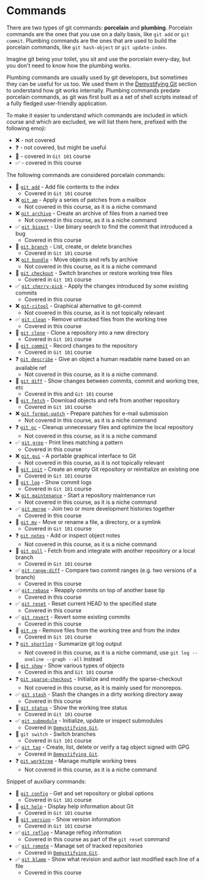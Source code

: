 # Commands

There are two types of git commands: **porcelain** and **plumbing**. Porcelain commands are the ones that you use on a
daily basis, like `git add` or `git commit`. Plumbing commands are the ones that are used to build the porcelain
commands, like `git hash-object` or `git update-index`.

Imagine git being your toilet, you sit and use the porcelain every-day, but you don't need to know how the plumbing
works.

Plumbing commands are usually used by git developers, but sometimes they can be useful for us too. We used them in
the [Demystifying Git](../00-theory/README.md) section to understand how git works internally. Plumbing commands predate
porcelain commands, as git was first built as a set of shell scripts instead of a fully fledged user-friendly
application.

To make it easier to understand which commands are included in which course and which are excluded, we will list them
here, prefixed with the following emoji:

* :x: - not covered
* :question: - not covered, but might be useful
* :school_satchel: - covered in `Git 101` course
* :white_check_mark: - covered in this course

The following commands are considered porcelain commands:

* :school_satchel: [`git add`](https://git-scm.com/docs/git-add) - Add file contents to the index
    * Covered in `Git 101` course
* :x: [`git am`](https://git-scm.com/docs/git-am) - Apply a series of patches from a mailbox
    * Not covered in this course, as it is a niche command
* :x: [`git archive`](https://git-scm.com/docs/git-archive) - Create an archive of files from a named tree
    * Not covered in this course, as it is a niche command
* :white_check_mark: [`git bisect`]() - Use binary search to find the commit that introduced a bug
    * Covered in this course
* :school_satchel: [`git branch`](https://git-scm.com/docs/git-branch) - List, create, or delete branches
    * Covered in `Git 101` course
* :x: [`git bundle`](https://git-scm.com/docs/git-bundle) - Move objects and refs by archive
    * Not covered in this course, as it is a niche command
* :school_satchel: [`git checkout`](https://git-scm.com/docs/git-checkout) - Switch branches or restore working tree files
    * Covered in `Git 101` course
* :white_check_mark: [`git cherry-pick`]() - Apply the changes introduced by some existing commits
    * Covered in this course
* :x: [`git-citool`](https://git-scm.com/docs/git-citool) - Graphical alternative to git-commit
    * Not covered in this course, as it is not topically relevant
* :white_check_mark: [`git clean`]() - Remove untracked files from the working tree
    * Covered in this course
* :school_satchel: [`git clone`](https://git-scm.com/docs/git-clone) - Clone a repository into a new directory
    * Covered in `Git 101` course
* :school_satchel: [`git commit`](https://git-scm.com/docs/git-commit) - Record changes to the repository
    * Covered in `Git 101` course
* :question: [`git describe`](https://git-scm.com/docs/git-describe) - Give an object a human readable name based on an available
  ref
    * Not covered in this course, as it is a niche command.
* :school_satchel: [`git diff`](https://git-scm.com/docs/git-diff) - Show changes between commits, commit and working tree, etc
    * Covered in this and `Git 101` course
* :school_satchel: [`git fetch`](https://git-scm.com/docs/git-fetch) - Download objects and refs from another repository
    * Covered in `Git 101` course
* :x: [`git format-patch`](https://git-scm.com/docs/git-format-patch) - Prepare patches for e-mail submission
    * Not covered in this course, as it is a niche command
* :question: [`git gc`](https://git-scm.com/docs/git-gc) - Cleanup unnecessary files and optimize the local repository
    * Not covered in this course, as it is a niche command
* :white_check_mark: [`git grep`]() - Print lines matching a pattern
    * Covered in this course
* :x: [`git gui`](https://git-scm.com/docs/git-gui) - A portable graphical interface to Git
    * Not covered in this course, as it is not topically relevant
* :school_satchel: [`git init`](https://git-scm.com/docs/git-init) - Create an empty Git repository or reinitialize an existing one
    * Covered in `Git 101` course
* :school_satchel: [`git log`](https://git-scm.com/docs/git-log) - Show commit logs
    * Covered in `Git 101` course
* :x: [`git maintenance`](https://git-scm.com/docs/git-maintenance) - Start a repository maintenance run
    * Not covered in this course, as it is a niche command
* :white_check_mark: [`git merge`]() - Join two or more development histories together
    * Covered in this course
* :school_satchel: [`git mv`](https://git-scm.com/docs/git-mv) - Move or rename a file, a directory, or a symlink
    * Covered in `Git 101` course
* :question: [`git notes`](https://git-scm.com/docs/git-notes) - Add or inspect object notes
    * Not covered in this course, as it is a niche command
* :school_satchel: [`git pull`](https://git-scm.com/docs/git-pull) - Fetch from and integrate with another repository or a local branch
    * Covered in `Git 101` course
* :white_check_mark: [`git range-diff`]() - Compare two commit ranges (e.g. two versions of a branch)
    * Covered in this course
* :white_check_mark: [`git rebase`]() - Reapply commits on top of another base tip
    * Covered in this course
* :white_check_mark: [`git reset`]() - Reset current HEAD to the specified state
    * Covered in this course
* :white_check_mark: [`git revert`]() - Revert some existing commits
    * Covered in this course
* :school_satchel: [`git rm`](https://git-scm.com/docs/git-rm) - Remove files from the working tree and from the index
    * Covered in `Git 101` course
* :question: [`git shortlog`](https://git-scm.com/docs/git-shortlog) - Summarize git log output
    * Not covered in this course, as it is a niche command, use `git log --oneline --graph --all` instead
* :school_satchel: [`git show`](https://git-scm.com/docs/git-show) - Show various types of objects
    * Covered in this and `Git 101` course
* :question: [`git sparse-checkout`](https://git-scm.com/docs/git-sparse-checkout) - Initialize and modify the sparse-checkout
    * Not covered in this course, as it is mainly used for monorepos.
* :white_check_mark: [`git stash`]() - Stash the changes in a dirty working directory away
    * Covered in this course
* :school_satchel: [`git status`](https://git-scm.com/docs/git-status) - Show the working tree status
    * Covered in `Git 101` course
* :white_check_mark: [`git submodule`](../00-theory/03-submodules.md) - Initialize, update or inspect submodules
    * Covered in [`Demystifying Git`](../00-theory/README.md).
* :school_satchel: `git switch` - Switch branches
    * Covered in `Git 101` course
* :white_check_mark: [`git tag`](../00-theory/01-tags.md) - Create, list, delete or verify a tag object signed with GPG
    * Covered in [`Demystifying Git`](../00-theory/README.md).
* :question: [`git worktree`](https://git-scm.com/docs/git-worktree) - Manage multiple working trees
    * Not covered in this course, as it is a niche command

Snippet of auxiliary commands:

* :school_satchel: [`git config`](https://git-scm.com/docs/git-config) - Get and set repository or global options
    * Covered in `Git 101` course
* :school_satchel: [`git help`](https://git-scm.com/docs/git-help) - Display help information about Git
    * Covered in `Git 101` course
* :school_satchel: [`git version`](https://git-scm.com/docs/git-version) - Show version information
    * Covered in `Git 101` course
* :white_check_mark: [`git reflog`](https://git-scm.com/docs/git-reflog) - Manage reflog information
    * Covered in this course as part of the `git reset` command
* :white_check_mark: [`git remote`](../00-theory/04-multiple-remotes.md) - Manage set of tracked repositories
    * Covered in [`Demystifying Git`](../00-theory/README.md).
* :white_check_mark: [`git blame`]() - Show what revision and author last modified each line of a file
    * Covered in this course
